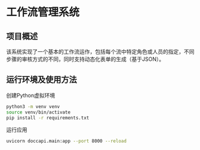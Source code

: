 # 工作流管理系统

## 项目概述

该系统实现了一个基本的工作流运作，包括每个流中特定角色或人员的指定，不同步骤的审核方式的不同，同时支持动态化表单的生成（基于JSON）。

## 运行环境及使用方法

创建Python虚拟环境

```bash
python3 -m venv venv
source venv/bin/activate
pip install -r requirements.txt
```

运行应用

```bash
uvicorn doccapi.main:app --port 8000 --reload

```